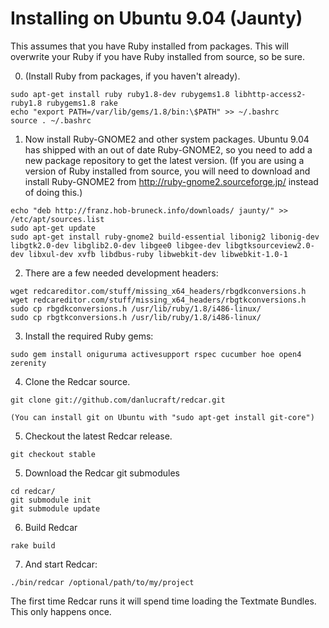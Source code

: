 
Installing on Ubuntu 9.04 (Jaunty)
==================================

This assumes that you have Ruby installed from packages. This will overwrite your Ruby if you have Ruby installed from source, so be sure.

  0. (Install Ruby from packages, if you haven't already).

    sudo apt-get install ruby ruby1.8-dev rubygems1.8 libhttp-access2-ruby1.8 rubygems1.8 rake
    echo "export PATH=/var/lib/gems/1.8/bin:\$PATH" >> ~/.bashrc
    source . ~/.bashrc

  1. Now install Ruby-GNOME2 and other system packages. Ubuntu 9.04 has shipped with an out of date Ruby-GNOME2, so you need to add a new package repository to get the latest version. (If you are using a version of Ruby installed from source, you will need to download and install Ruby-GNOME2 from http://ruby-gnome2.sourceforge.jp/ instead of doing this.)

    echo "deb http://franz.hob-bruneck.info/downloads/ jaunty/" >> /etc/apt/sources.list
    sudo apt-get update
    sudo apt-get install ruby-gnome2 build-essential libonig2 libonig-dev libgtk2.0-dev libglib2.0-dev libgee0 libgee-dev libgtksourceview2.0-dev libxul-dev xvfb libdbus-ruby libwebkit-dev libwebkit-1.0-1

  2. There are a few needed development headers:

    wget redcareditor.com/stuff/missing_x64_headers/rbgdkconversions.h
    wget redcareditor.com/stuff/missing_x64_headers/rbgtkconversions.h
    sudo cp rbgdkconversions.h /usr/lib/ruby/1.8/i486-linux/
    sudo cp rbgtkconversions.h /usr/lib/ruby/1.8/i486-linux/

  3. Install the required Ruby gems:

    sudo gem install oniguruma activesupport rspec cucumber hoe open4 zerenity

  4. Clone the Redcar source.
  
    git clone git://github.com/danlucraft/redcar.git
  
    (You can install git on Ubuntu with "sudo apt-get install git-core")

  5. Checkout the latest Redcar release.
  
    git checkout stable

  5. Download the Redcar git submodules

    cd redcar/
    git submodule init
    git submodule update

  6. Build Redcar
  
    rake build

  7. And start Redcar:

    ./bin/redcar /optional/path/to/my/project

The first time Redcar runs it will spend time loading the Textmate Bundles. 
This only happens once.


